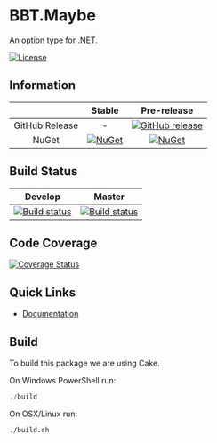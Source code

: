 # BBT.Maybe

An option type for .NET.

[![License](http://img.shields.io/:license-mit-blue.svg)](https://github.com/bbtsoftware/BBT.Maybe/blob/master/LICENSE)

## Information

| | Stable | Pre-release |
|:--:|:--:|:--:|
|GitHub Release|-|[![GitHub release](https://img.shields.io/github/release/bbtsoftware/BBT.Maybe.svg)](https://github.com/bbtsoftware/BBT.Maybe/releases/latest)|
|NuGet|[![NuGet](https://img.shields.io/nuget/v/BBT.Maybe.svg)](https://www.nuget.org/packages/BBT.Maybe)|[![NuGet](https://img.shields.io/nuget/vpre/BBT.Maybe.svg)](https://www.nuget.org/packages/BBT.Maybe)|

## Build Status

|Develop|Master|
|:--:|:--:|
|[![Build status](https://ci.appveyor.com/api/projects/status/vo6s6rr35xq9pk7h/branch/develop?svg=true)](https://ci.appveyor.com/project/BBTSoftwareAG/BBT.Maybe/branch/develop)|[![Build status](https://ci.appveyor.com/api/projects/status/vo6s6rr35xq9pk7h/branch/master?svg=true)](https://ci.appveyor.com/project/BBTSoftwareAG/BBT.Maybe/branch/master)|

## Code Coverage

[![Coverage Status](https://coveralls.io/repos/github/BBTSoftwareAG/BBT.Maybe/badge.svg?branch=develop)](https://coveralls.io/github/BBTSoftwareAG/BBT.Maybe?branch=develop)

## Quick Links

* [Documentation](https://bbtsoftware.github.io/BBT.Maybe/)

## Build

To build this package we are using Cake.

On Windows PowerShell run:

```powershell
./build
```

On OSX/Linux run:

```bash
./build.sh
```
